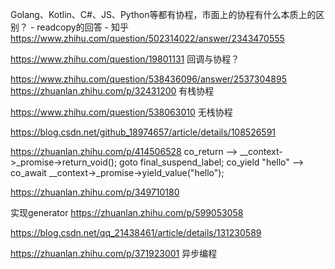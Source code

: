 Golang、Kotlin、C#、JS、Python等都有协程，市面上的协程有什么本质上的区别？ - readcopy的回答 - 知乎
https://www.zhihu.com/question/502314022/answer/2343470555

https://www.zhihu.com/question/19801131
回调与协程？

https://www.zhihu.com/question/538436096/answer/2537304895
https://zhuanlan.zhihu.com/p/32431200
有栈协程

https://www.zhihu.com/question/538063010
无栈协程

https://blog.csdn.net/github_18974657/article/details/108526591


https://zhuanlan.zhihu.com/p/414506528
co_return --> __context->_promise->return_void(); goto final_suspend_label;
co_yield "hello" --> co_await __context->_promise->yield_value("hello");
 
https://zhuanlan.zhihu.com/p/349710180


实现generator https://zhuanlan.zhihu.com/p/599053058

https://blog.csdn.net/qq_21438461/article/details/131230589

https://zhuanlan.zhihu.com/p/371923001
异步编程